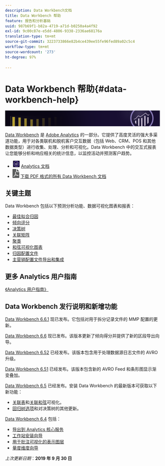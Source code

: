 ```yaml
---
description: Data Workbench文档
title: Data Workbench 帮助
feature: 报告和分析基础
uuid: 987b69f1-b82a-4719-a71d-b0250a4a4f92
exl-id: 9c00c87e-e5dd-4806-9338-2336ae68176a
translation-type: tm+mt
source-git-commit: 3223733866e82b4ce439ee55fe96fed89a02c5c4
workflow-type: tm+mt
source-wordcount: '273'
ht-degree: 97%

---
```


# Data Workbench 帮助{#data-workbench-help}

![横幅](/help/home/assets/doc_banner_workbench.png)

[Data Workbench](http://www.adobe.com/cn/solutions/digital-analytics/data-workbench.html) 是 [Adobe Analytics](http://www.adobe.com/cn/solutions/digital-analytics.html) 的一部分。它提供了高度灵活的强大多渠道功能，用于对各类联机和脱机客户交互数据（包括 Web、CRM、POS 和其他数据类型）进行收集、处理、分析和可视化。Data Workbench 中的交互式报表让您能够分析和响应相关的统计信息，以监控活动并预测客户趋势。

* ![Analytics 图标](assets/analytics-icon-24.png) [Analytics 文档](https://docs.adobe.com/content/help/zh-Hans/analytics/landing/home.html)
* ![PDF 图标](assets/pdf_icon.png) [下载 PDF 格式的所有 Data Workbench 文档](/help/home/assets/data-workbench.pdf)

## 关键主题

Data Workbench 包括以下预测分析功能、数据可视化图表和报表：

* [最佳拟合归因](/help/home/c-get-started/c-attribution-profiles/c-attrib-algorithmic/c-attrib-algorithmic.md)
* [倾向评分](/help/home/c-get-started/c-analysis-vis/c-visitor-propensity/c-visitor-propensity.md)
* [决策树](/help/home/c-get-started/c-analysis-vis/c-decision-trees/c-decision-trees.md)
* [关联矩阵](/help/home/c-get-started/c-analysis-vis/c-correlation-analysis/c-correlation-analysis.md)
* [聚类](/help/home/c-get-started/c-analysis-vis/c-visitor-cluster/c-visitor-cluster.md)
* [和弦可视化图表](/help/home/c-get-started/c-analysis-vis/c-chord-visualization.md)
* [归因配置文件](/help/home/c-get-started/c-attribution-profiles/c-rules-attrib/c-rules-attrib.md)
* [主营销配置文件导出和集成](/help/home/c-get-started/c-exp-data-seg-exp/c-mmp-integration.md)

## 更多 Analytics 用户指南

[《Analytics 用户指南》](https://docs.adobe.com/content/help/en/analytics/landing/home.html)

## Data Workbench 发行说明和新增功能

[Data Workbench 6.6.1](/help/home/c-release-notes-insight/c-6-6-1.md) 现已发布。它包括对用于拆分记录文件的 MMP 配置的更新。

[Data Workbench 6.6](/help/home/c-release-notes-insight/c-6-6.md) 现已发布。该版本更新了倾向得分并提供了新的区段导出向导。

[Data Workbench 6.52](/help/home/c-release-notes-insight/c-6-52.md) 已经发布。该版本包含用于处理数据源日志文件的 AVRO 升级。

[Data Workbench 6.51](/help/home/c-release-notes-insight/c-6-51.md) 已经发布。该版本包含新的 AVRO Feed 和条形图显示渐变叠加。

[Data Workbench 6.5](/help/home/c-release-notes-insight/c-6-5.md) 已经发布。安装 Data Workbench 的最新版本可获取以下新功能：

* [关联表](/help/home/c-get-started/c-analysis-vis/associations-visualization.md)和[关联和弦](/help/home/c-get-started/c-analysis-vis/associations-chord.md)可视化。
* [回归树选项](/help/home/c-get-started/c-analysis-vis/c-decision-trees/c-decision-trees-regression.md)和对决策树的其他更新。

[Data Workbench 6.4](/help/home/c-release-notes-insight/c-6-4/c-6-4.md) 包括：

* [导出到 Analytics 核心服务](/help/home/c-release-notes-insight/c-6-4/dwb-crs-integration.md)
* [工作站安装向导](/help/home/c-install-insight/install-setup/dwb-client-installer.md)
* [用于批注可视化的表示图层](/help/home/c-get-started/c-vis/c-present-layer.md)
* [量度维度向导](/help/home/c-get-started/c-vis/dwb-create-metricdim/dwb-create-metricdim.md)

*上次更新日期*：**2019 年 9 月 30 日**

